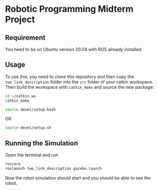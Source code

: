 # Robotic Programming Midterm Project

## Requirement
You need to be on Ubuntu version 20.04 with ROS already installed.

## Usage
To use this, you need to clone this repository and then copy the `two_link_description` folder into the `src` folder of your catkin workspace.
Then build the workspace with `catkin_make` and source the new package:
```bash
cd ~/catkin_ws
catkin_make
```
```bash
source devel/setup.bash
```
OR
```bash
source devel/setup.sh
```

## Running the Simulation
Open the terminal and run
```bash
roscore
roslaunch two_link_description gazebo.launch
```
Now the robot simulation should start and you should be able to see the robot.
